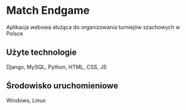 # Match Endgame
Aplikacja webowa służąca do organizowania turniejów szachowych w Polsce
## Użyte technologie
Django, MySQL, Python, HTML, CSS, JS
## Środowisko uruchomieniowe
Windows, Linux
